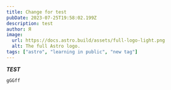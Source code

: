 ```yaml
---
title: Change for test
pubDate: 2023-07-25T19:58:02.199Z
description: test
author: Я
image:
  url: https://docs.astro.build/assets/full-logo-light.png
  alt: The full Astro logo.
tags: ["astro", "learning in public", "new tag"]
---
```


**_TEST_**

`gGGff`

